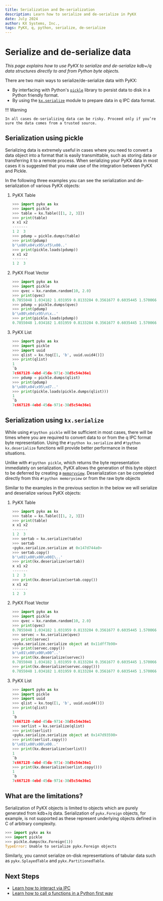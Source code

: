 ```yaml
---
title: Serialization and De-serialization
description: Learn how to serialize and de-serialize in PyKX
date: July 2024
author: KX Systems, Inc.,
tags: PyKX, q, python, serialize, de-serialize
---
```


# Serialize and de-serialize data

_This page explains how to use PyKX to serialize and de-serialize kdb+/q data structures directly to and from Python byte objects._

There are two main ways to serialize/de-serialize data with PyKX:

- By interfacing with Python's [`pickle`](https://docs.python.org/3/library/pickle.html) library to persist data to disk in a Python friendly format.
- By using the [`kx.serialize`](../../api/serialize.md) module to prepare data in q IPC data format.

!!! Warning

	In all cases de-serializing data can be risky. Proceed only if you’re sure the data comes from a trusted source.


## Serialization using pickle

Serializing data is extremely useful in cases where you need to convert a data object into a format that is easily transmittable, such as storing data or transferring it to a remote process. When serializing your PyKX data in most cases it is suggested that you make use of the integration between PyKX and Pickle.

In the following three examples you can see the serialization and de-serialization of various PyKX objects:

1. PyKX Table

	```python
	>>> import pykx as kx
	>>> import pickle
	>>> table = kx.Table([[1, 2, 3]])
	>>> print(table)
	x x1 x2
	-------
	1 2  3 
	>>> pdump = pickle.dumps(table)
	>>> print(pdump)
	b'\x80\x04\x95\xf5\x00..'
	>>> print(pickle.loads(pdump))
	x x1 x2
    -------
    1 2  3
	```

2. PyKX Float Vector

	```python
	>>> import pykx as kx
	>>> import pickle
	>>> qvec = kx.random.random(10, 2.0)
	>>> print(qvec)
	0.7855048 1.034182 1.031959 0.8133284 0.3561677 0.6035445 1.570066 1.069419 1..
	>>> pdump = pickle.dumps(qvec)
	>>> print(pdump)
	b'\x80\x04\x95\n\x..'
	>>> print(pickle.loads(pdump))
	0.7855048 1.034182 1.031959 0.8133284 0.3561677 0.6035445 1.570066 1.069419 1..
	```

3. PyKX List

	```python
	>>> import pykx as kx
	>>> import pickle
	>>> import uuid
	>>> qlist = kx.toq([1, 'b', uuid.uuid4()])
	>>> print(qlist)
	1
	`b
	7c667128-4ebd-45da-971c-38d5c54e36e1
	>>> pdump = pickle.dumps(qlist)
	>>> print(pdump)
	b'\x80\x04\x95\xd7..'
	>>> print(pickle.loads(pickle.dumps(qlist)))
	1
	`b
	7c667128-4ebd-45da-971c-38d5c54e36e1
	```

## Serialization using `kx.serialize`

While using `#!python pickle` will be sufficient in most cases, there will be times where you are required to convert data to or from the q IPC format byte representation. Using the `#!python kx.serialize` and `#!python kx.deserialize` functions will provide better performance in these situations.

Unlike with `#!python pickle`, which returns the byte representation immediately on serialization, PyKX allows the generation of this byte object to be deferred by creating a [`memoryview`](https://docs.python.org/3/library/stdtypes.html#memoryview). Deserialization can be completed directly from this `#!python memoryview` or from the raw byte objects

Similar to the examples in the previous section in the below we will serialize and deserialize various PyKX objects:

1. PyKX Table

	```python
	>>> import pykx as kx
	>>> table = kx.Table([[1, 2, 3]])
	>>> print(table)
	x x1 x2
	-------
	1 2  3
	>>> sertab = kx.serialize(table)
	>>> sertab
	<pykx.serialize.serialize at 0x147d744a0>
	>>> sertab.copy()
	b'\x01\x00\x00\x00I\..'
	>>> print(kx.deserialize(sertab))
	x x1 x2
	-------
	1 2  3
	>>> print(kx.deserialize(sertab.copy())
	x x1 x2
	-------
	1 2  3 
    ```

2. PyKX Float Vector

	```python
	>>> import pykx as kx
	>>> import pickle
	>>> qvec = kx.random.random(10, 2.0)
	>>> print(qvec)
	0.7855048 1.034182 1.031959 0.8133284 0.3561677 0.6035445 1.570066 1.069419 1..
	>>> servec = kx.serialize(qvec)
	>>> print(servec)
	<pykx.serialize.serialize object at 0x11dff7b90>
	>>> print(servec.copy())
	b'\x01\x00\x00\x00^..'
	>>> print(kx.deserialize(servec))
	0.7855048 1.034182 1.031959 0.8133284 0.3561677 0.6035445 1.570066 1.069419 1..
	>>> print(kx.deserialize(servec.copy()))
	0.7855048 1.034182 1.031959 0.8133284 0.3561677 0.6035445 1.570066 1.069419 1..
	```

3. PyKX List

	```python
	>>> import pykx as kx
	>>> import pickle
	>>> import uuid
	>>> qlist = kx.toq([1, 'b', uuid.uuid4()])
	>>> print(qlist)
	1
	`b
	7c667128-4ebd-45da-971c-38d5c54e36e1
	>>> serlist = kx.serialize(qlist)
	>>> print(serlist)
    <pykx.serialize.serialize object at 0x147d93590>
    >>> print(serlist.copy())
	b'\x01\x00\x00\x00..'
	>>> print(kx.deserialize(serlist))
	1
	`b
	7c667128-4ebd-45da-971c-38d5c54e36e1
	>>> print(kx.deserialize(serlist.copy()))
	1
	`b
	7c667128-4ebd-45da-971c-38d5c54e36e1
	```

## What are the limitations?

Serialization of PyKX objects is limited to objects which are purely generated from kdb+/q data. Serialization of `pykx.Foreign` objects, for example, is not supported as these represent underlying objects defined in C of arbitrary complexity.

```python
>>> import pykx as kx
>>> import pickle
>>> pickle.dumps(kx.Foreign(1))
TypeError: Unable to serialize pykx.Foreign objects
```

Similarly, you cannot serialize on-disk representations of tabular data such as `pykx.SplayedTable` and `pykx.PartitionedTable`.

## Next Steps

- [Learn how to interact via IPC](ipc.md)
- [Learn how to call q functions in a Python first way](context_interface.md)
